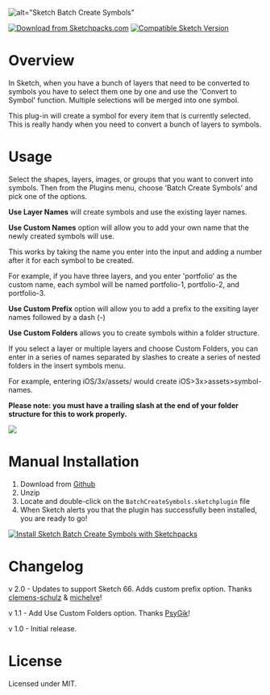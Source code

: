 ![alt="Sketch Batch Create Symbols"](https://raw.githubusercontent.com/demersdesigns/sketch-batch-create-symbols/gh-pages/logo.png)

[![Download from Sketchpacks.com](https://badges.sketchpacks.com/plugins/com.example.sketch.batch-create-symbols/version.svg)](https://api.sketchpacks.com/v1/plugins/com.example.sketch.batch-create-symbols/download) [![Compatible Sketch Version](https://badges.sketchpacks.com/plugins/com.example.sketch.batch-create-symbols/compatibility.svg)](https://sketchpacks.com/demersdesigns/sketch-batch-symbols)

# Overview

In Sketch, when you have a bunch of layers that need to be converted to symbols
you have to select them one by one and use the 'Convert to Symbol' function. Multiple
selections will be merged into one symbol.

This plug-in will create a symbol for every item that is currently selected.
This is really handy when you need to convert a bunch of layers to symbols.

# Usage

Select the shapes, layers, images, or groups that you want to convert into symbols. Then from the Plugins menu,
choose 'Batch Create Symbols' and pick one of the options.

**Use Layer Names** will create symbols and use the existing layer names.

**Use Custom Names** option will allow you to add your own name that the newly created symbols will use.

This works by taking the name you enter into the input and adding a number after it for each symbol to be created.

For example, if you have three layers, and you enter 'portfolio' as the custom name, each symbol will be named portfolio-1, portfolio-2, and portfolio-3.

**Use Custom Prefix** option will allow you to add a prefix to the exsiting layer names followed by a dash (-)

**Use Custom Folders** allows you to create symbols within a folder structure.

If you select a layer or multiple layers and choose Custom Folders, you can enter in a series of names separated by slashes to create a series of nested folders in the insert symbols menu.

For example, entering iOS/3x/assets/ would create iOS>3x>assets>symbol-names.

**Please note: you must have a trailing slash at the end of your folder structure for this to work properly.**

<img src="https://raw.githubusercontent.com/demersdesigns/sketch-batch-create-symbols/gh-pages/demo.gif" />

# Manual Installation

1. Download from [Github](https://github.com/demersdesigns/sketch-batch-create-symbols/archive/master.zip)
2. Unzip
3. Locate and double-click on the `BatchCreateSymbols.sketchplugin` file
4. When Sketch alerts you that the plugin has successfully been installed, you are ready to go!

[![Install Sketch Batch Create Symbols with Sketchpacks](http://sketchpacks-com.s3.amazonaws.com/assets/badges/sketchpacks-badge-install.png 'Install Sketch Batch Create Symbols with Sketchpacks')](https://sketchpacks.com/demersdesigns/sketch-batch-create-symbols/install)

# Changelog

v 2.0 - Updates to support Sketch 66. Adds custom prefix option. Thanks [clemens-schulz](clemens-schulz) & [michelve](https://github.com/michelve)!

v 1.1 - Add Use Custom Folders option. Thanks [PsyGik](https://github.com/PsyGik)!

v 1.0 - Initial release.

# License

Licensed under MIT.
